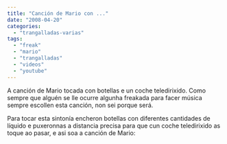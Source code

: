 ```yaml
---
title: "Canción de Mario con ..."
date: "2008-04-20"
categories: 
  - "trangalladas-varias"
tags: 
  - "freak"
  - "mario"
  - "trangalladas"
  - "videos"
  - "youtube"
---
```


A canción de Mario tocada con botellas e un coche teledirixido. Como sempre que alguén se lle ocurre algunha freakada para facer música sempre escollen esta canción, non sei porque será.

Para tocar esta sintonía encheron botellas con diferentes cantidades de líquido e puxeronnas a distancia precisa para que cun coche teledirixido as toque ao pasar, e asi soa a canción de Mario:
